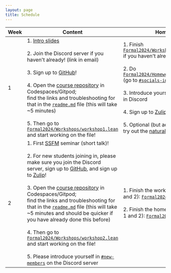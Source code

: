 ```yaml
---
layout: page
title: Schedule
---
```


| Week | Content | Homework |
|------|---------|----------|
| 1 | 1. <a href="https://glams-lean-2024.github.io/files/ForMaL_intro.pdf">Intro slides</a> <br><br> 2. Join the Discord server if you haven't already! (link in email) <br><br> 3. Sign up to [GitHub](https://github.com)! <br><br> 4. Open the [course repository](https://github.com/glams-lean-2024/formal-2024) in Codespaces/Gitpod;<br> find the links and troubleshooting for that in the [`readme.md`](https://github.com/glams-lean-2024/formal-2024#how-to-work-on-this) file (this will take ~5 minutes) <br><br> 5. Then go to [`Formal2024/Workshops/workshop1.lean`](https://github.com/glams-lean-2024/formal-2024/tree/main/Formal2024/Workshops/workshop1.lean) and start working on the file! | 1. Finish [`Formal2024/Workshops/workshop1.lean`](https://github.com/glams-lean-2024/formal-2024/tree/main/Formal2024/Workshops/workshop1.lean) if you haven't already <br><br> 2. Do [`Formal2024/Homeworks/homework1.lean`](https://github.com/glams-lean-2024/formal-2024/tree/main/Formal2024/Homeworks/homework1.lean) (go to [`#socials-info`](https://discord.com/channels/1197178329690800128/1200559891488710766) in Discord) <br><br> 3. Introduce yourself in [`#new-members`](https://discord.com/channels/1197178329690800128/1197559433182589059) in Discord <br><br> 4. Sign up to [Zulip](https://leanprover.zulipchat.com/) <br><br> 5. Optional (but addictive) homework: try out the [natural number game](https://adam.math.hhu.de/#/g/leanprover-community/nng4) |
| 2 | 1. First [SSFM](/ssfm) seminar (short talk)! <br><br> 2. For new students joining in, please make sure you join the Discord server, sign up to [GitHub](https://github.com), and sign up to [Zulip](https://leanprover.zulipchat.com/)! <br><br> 3. Open the [course repository](https://github.com/glams-lean-2024/formal-2024) in Codespaces/Gitpod;<br> find the links and troubleshooting for that in the [`readme.md`](https://github.com/glams-lean-2024/formal-2024#how-to-work-on-this) file (this will take ~5 minutes and should be quicker if you have already done this before) <br><br> 4. Then go to [`Formal2024/Workshops/workshop2.lean`](https://github.com/glams-lean-2024/formal-2024/tree/main/Formal2024/Workshops/workshop2.lean) and start working on the file! <br><br> 5. Please introduce yourself in [`#new-members`](https://discord.com/channels/1197178329690800128/1197559433182589059) on the Discord server | 1. Finish the workshop sheets (both 1 and 2): [`Formal2024/Workshops/`](https://github.com/glams-lean-2024/formal-2024/tree/main/Formal2024/Workshops) <br><br> 2. Finish the homework sheets (both 1 and 2): [`Formal2024/Homeworks/`](https://github.com/glams-lean-2024/formal-2024/tree/main/Formal2024/Homeworks) |
